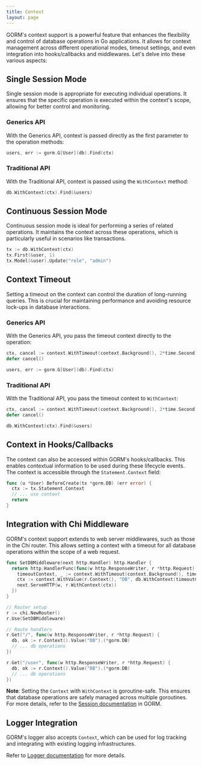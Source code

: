 ```yaml
---
title: Context
layout: page
---
```


GORM's context support is a powerful feature that enhances the flexibility and control of database operations in Go applications. It allows for context management across different operational modes, timeout settings, and even integration into hooks/callbacks and middlewares. Let's delve into these various aspects:

## Single Session Mode

Single session mode is appropriate for executing individual operations. It ensures that the specific operation is executed within the context's scope, allowing for better control and monitoring.

### Generics API

With the Generics API, context is passed directly as the first parameter to the operation methods:

```go
users, err := gorm.G[User](db).Find(ctx)
```

### Traditional API

With the Traditional API, context is passed using the `WithContext` method:

```go
db.WithContext(ctx).Find(&users)
```

## Continuous Session Mode

Continuous session mode is ideal for performing a series of related operations. It maintains the context across these operations, which is particularly useful in scenarios like transactions.

```go
tx := db.WithContext(ctx)
tx.First(&user, 1)
tx.Model(&user).Update("role", "admin")
```

## Context Timeout

Setting a timeout on the context can control the duration of long-running queries. This is crucial for maintaining performance and avoiding resource lock-ups in database interactions.

### Generics API

With the Generics API, you pass the timeout context directly to the operation:

```go
ctx, cancel := context.WithTimeout(context.Background(), 2*time.Second)
defer cancel()

users, err := gorm.G[User](db).Find(ctx)
```

### Traditional API

With the Traditional API, you pass the timeout context to `WithContext`:

```go
ctx, cancel := context.WithTimeout(context.Background(), 2*time.Second)
defer cancel()

db.WithContext(ctx).Find(&users)
```

## Context in Hooks/Callbacks

The context can also be accessed within GORM's hooks/callbacks. This enables contextual information to be used during these lifecycle events. The context is accessible through the `Statement.Context` field:

```go
func (u *User) BeforeCreate(tx *gorm.DB) (err error) {
  ctx := tx.Statement.Context
  // ... use context
  return
}
```

## Integration with Chi Middleware

GORM's context support extends to web server middlewares, such as those in the Chi router. This allows setting a context with a timeout for all database operations within the scope of a web request.

```go
func SetDBMiddleware(next http.Handler) http.Handler {
  return http.HandlerFunc(func(w http.ResponseWriter, r *http.Request) {
    timeoutContext, _ := context.WithTimeout(context.Background(), time.Second)
    ctx := context.WithValue(r.Context(), "DB", db.WithContext(timeoutContext))
    next.ServeHTTP(w, r.WithContext(ctx))
  })
}

// Router setup
r := chi.NewRouter()
r.Use(SetDBMiddleware)

// Route handlers
r.Get("/", func(w http.ResponseWriter, r *http.Request) {
  db, ok := r.Context().Value("DB").(*gorm.DB)
  // ... db operations
})

r.Get("/user", func(w http.ResponseWriter, r *http.Request) {
  db, ok := r.Context().Value("DB").(*gorm.DB)
  // ... db operations
})
```

**Note**: Setting the `Context` with `WithContext` is goroutine-safe. This ensures that database operations are safely managed across multiple goroutines. For more details, refer to the [Session documentation](session.html) in GORM.

## Logger Integration

GORM's logger also accepts `Context`, which can be used for log tracking and integrating with existing logging infrastructures.

Refer to [Logger documentation](logger.html) for more details.
